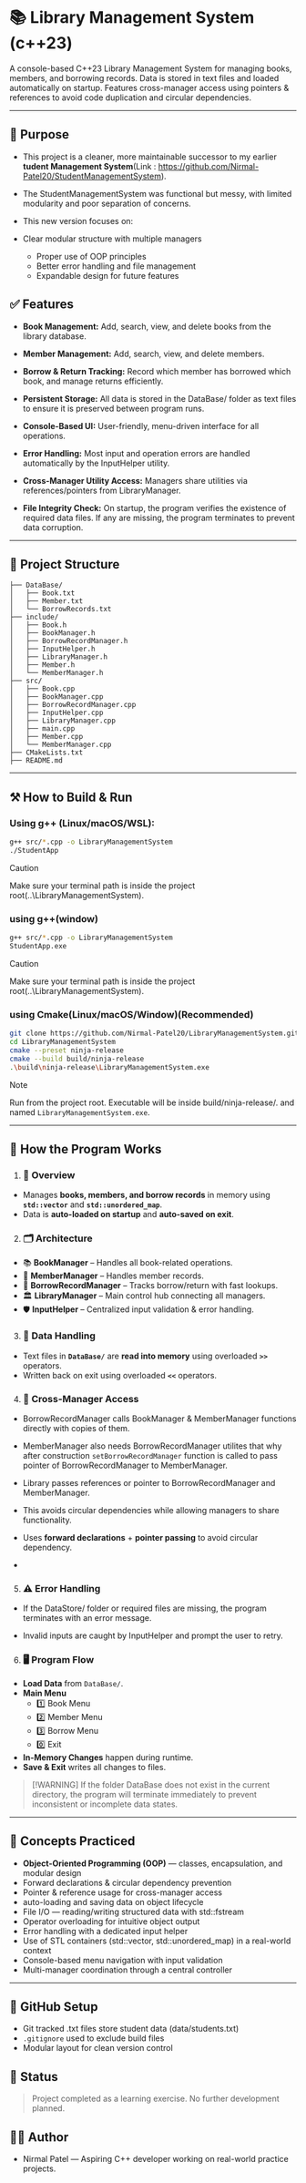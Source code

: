 # 📚 Library Management System (c++23)

A console-based C++23 Library Management System for managing books, members, and borrowing records.
Data is stored in text files and loaded automatically on startup.
Features cross-manager access using pointers & references to avoid code duplication and circular dependencies.

---

## 📌 Purpose

- This project is a cleaner, more maintainable successor to my earlier **tudent Management System**(Link : https://github.com/Nirmal-Patel20/StudentManagementSystem).
- The StudentManagementSystem was functional but messy, with limited modularity and poor separation of concerns.
- This new version focuses on:

- Clear modular structure with multiple managers
  - Proper use of OOP principles
  - Better error handling and file management
  - Expandable design for future features

## ✅ Features

- **Book Management:** Add, search, view, and delete books from the library database.

- **Member Management:** Add, search, view, and delete members.

- **Borrow & Return Tracking:** Record which member has borrowed which book, and manage returns efficiently.

- **Persistent Storage:** All data is stored in the DataBase/ folder as text files to ensure it is preserved between program runs.

- **Console-Based UI:** User-friendly, menu-driven interface for all operations.

- **Error Handling:** Most input and operation errors are handled automatically by the InputHelper utility.

- **Cross-Manager Utility Access:** Managers share utilities via references/pointers from LibraryManager.

- **File Integrity Check:** On startup, the program verifies the existence of required data files. If any are missing, the program terminates to prevent data corruption.

---

## 📁 Project Structure
```LibraryManagementSystem/
├── DataBase/ 
│   ├── Book.txt 
│   ├── Member.txt 
│   └── BorrowRecords.txt 
├── include/ 
│   ├── Book.h 
│   ├── BookManager.h 
│   ├── BorrowRecordManager.h 
│   ├── InputHelper.h 
│   ├── LibraryManager.h 
│   ├── Member.h 
│   └── MemberManager.h 
├── src/ 
│   ├── Book.cpp 
│   ├── BookManager.cpp
│   ├── BorrowRecordManager.cpp 
│   ├── InputHelper.cpp 
│   ├── LibraryManager.cpp 
│   ├── main.cpp 
│   ├── Member.cpp 
│   └── MemberManager.cpp 
├── CMakeLists.txt 
├── README.md 
```

---

## ⚒️ How to Build & Run

### Using g++ (Linux/macOS/WSL):

```bash
g++ src/*.cpp -o LibraryManagementSystem
./StudentApp
```
> [!caution]
> Make sure your terminal path is inside the project root(..\LibraryManagementSystem).

### using g++(window)

```bash
g++ src/*.cpp -o LibraryManagementSystem
StudentApp.exe
```
> [!caution]
> Make sure your terminal path is inside the project root(..\LibraryManagementSystem).

### using Cmake(Linux/macOS/Window)(Recommended)

```bash
git clone https://github.com/Nirmal-Patel20/LibraryManagementSystem.git
cd LibraryManagementSystem
cmake --preset ninja-release
cmake --build build/ninja-release
.\build\ninja-release\LibraryManagementSystem.exe 
```
> [!Note]
> Run from the project root. Executable will be inside build/ninja-release/. and named `LibraryManagementSystem.exe`.

---

## 🏢 How the Program Works

1. ### 📝 Overview
- Manages **books, members, and borrow records** in memory using **`std::vector`** and **`std::unordered_map`**.  
- Data is **auto-loaded on startup** and **auto-saved on exit**.

2. ### 🗂 Architecture
- 📚 **BookManager** – Handles all book-related operations.  
- 👥 **MemberManager** – Handles member records.  
- 📄 **BorrowRecordManager** – Tracks borrow/return with fast lookups.  
- 🏛 **LibraryManager** – Main control hub connecting all managers.  
- 🛡 **InputHelper** – Centralized input validation & error handling.

3. ### 💾 Data Handling
- Text files in **`DataBase/`** are **read into memory** using overloaded **`>>`** operators.  
- Written back on exit using overloaded **`<<`** operators.

4. ### 🔄 Cross-Manager Access
- BorrowRecordManager calls BookManager & MemberManager functions directly with copies of them.

- MemberManager also needs BorrowRecordManager utilites that why after construction `setBorrowRecordManager` function is called to pass pointer of BorrowRecordManager to MemberManager.

- Library passes references or pointer to BorrowRecordManager and MemberManager.

- This avoids circular dependencies while allowing managers to share functionality.

- Uses **forward declarations** + **pointer passing** to avoid circular dependency.

- 

5. ### ⚠️ Error Handling

 - If the DataStore/ folder or required files are missing, the program terminates with an error message.

 - Invalid inputs are caught by InputHelper and prompt the user to retry.

6. ### 🖥 Program Flow

- **Load Data** from `DataBase/`.  
- **Main Menu**  
   - 1️⃣ Book Menu 
   - 2️⃣ Member Menu 
   - 3️⃣ Borrow Menu
   - 0️⃣ Exit  
- **In-Memory Changes** happen during runtime.  
- **Save & Exit** writes all changes to files.

> [!WARNING] If the folder DataBase does not exist in the current directory, the program will terminate immediately to prevent inconsistent or incomplete data states.

---

## 🧠 Concepts Practiced
- **Object-Oriented Programming (OOP)** — classes, encapsulation, and modular design
- Forward declarations & circular dependency prevention
- Pointer & reference usage for cross-manager access
- auto-loading and saving data on object lifecycle
- File I/O — reading/writing structured data with std::fstream
- Operator overloading for intuitive object output
- Error handling with a dedicated input helper
- Use of STL containers (std::vector, std::unordered_map) in a real-world context
- Console-based menu navigation with input validation
- Multi-manager coordination through a central controller

---

## 🔐 GitHub Setup
- Git tracked .txt files store student data (data/students.txt)
- `.gitignore` used to exclude build files
- Modular layout for clean version control

## 📢 Status
>Project completed as a learning exercise. No further development planned.

## 🧑‍💻 Author
- Nirmal Patel — Aspiring C++ developer working on real-world practice projects.